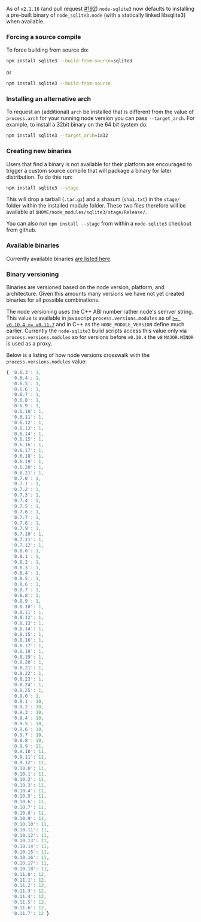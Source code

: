 As of `v2.1.16` (and pull request [#192](https://github.com/developmentseed/node-sqlite3/pull/192)) `node-sqlite3` now defaults to installing a pre-built binary of `node_sqlite3.node` (with a statically linked libsqlite3) when available.


### Forcing a source compile

To force building from source do:

```sh
npm install sqlite3 --build-from-source=sqlite3
```

or 

```sh
npm install sqlite3 --build-from-source
```

### Installing an alternative arch

To request an (additional) `arch` be installed that is different from the value of `process.arch` for your running node version you can pass `--target_arch`. For example, to install a 32bit binary on the 64 bit system do:

```sh
npm install sqlite3 --target_arch=ia32
````

### Creating new binaries

Users that find a binary is not available for their platform are encouraged to trigger a custom source compile that will package a binary for later distribution. To do this run:

```sh
npm install sqlite3 --stage
```

This will drop a tarball (`.tar.gz`) and a shasum (`sha1.txt`) in the `stage/` folder within the installed module folder. These two files therefore will be available at `$HOME/node_modules/sqlite3/stage/Release/`.

You can also run `npm install --stage` from within a `node-sqlite3` checkout from github.

### Available binaries

Currently available binaries [are listed here](http://node-sqlite3.s3.amazonaws.com/index.html?path=Release/).

### Binary versioning 

Binaries are versioned based on the node version, platform, and architecture. Given this amounts many versions we have not yet created binaries for all possible combinations.

The node versioning uses the C++ ABI number rather node's semver string. This value is available in javascript `process.versions.modules` as of [`>= v0.10.4 >= v0.11.7`](https://github.com/joyent/node/commit/ccabd4a6fa8a6eb79d29bc3bbe9fe2b6531c2d8e) and in C++ as the `NODE_MODULE_VERSION` define much earlier. Currently the `node-sqlite3` build scripts access this value only via `process.versions.modules` so for versions before `v0.10.4` the `v8` `MAJOR.MINOR` is used as a proxy.

Below is a listing of how node versions crosswalk with the `process.versions.modules` value:

```js
{ '0.6.3': 1,
  '0.6.4': 1,
  '0.6.5': 1,
  '0.6.6': 1,
  '0.6.7': 1,
  '0.6.8': 1,
  '0.6.9': 1,
  '0.6.10': 1,
  '0.6.11': 1,
  '0.6.12': 1,
  '0.6.13': 1,
  '0.6.14': 1,
  '0.6.15': 1,
  '0.6.16': 1,
  '0.6.17': 1,
  '0.6.18': 1,
  '0.6.19': 1,
  '0.6.20': 1,
  '0.6.21': 1,
  '0.7.0': 1,
  '0.7.1': 1,
  '0.7.2': 1,
  '0.7.3': 1,
  '0.7.4': 1,
  '0.7.5': 1,
  '0.7.6': 1,
  '0.7.7': 1,
  '0.7.8': 1,
  '0.7.9': 1,
  '0.7.10': 1,
  '0.7.11': 1,
  '0.7.12': 1,
  '0.8.0': 1,
  '0.8.1': 1,
  '0.8.2': 1,
  '0.8.3': 1,
  '0.8.4': 1,
  '0.8.5': 1,
  '0.8.6': 1,
  '0.8.7': 1,
  '0.8.8': 1,
  '0.8.9': 1,
  '0.8.10': 1,
  '0.8.11': 1,
  '0.8.12': 1,
  '0.8.13': 1,
  '0.8.14': 1,
  '0.8.15': 1,
  '0.8.16': 1,
  '0.8.17': 1,
  '0.8.18': 1,
  '0.8.19': 1,
  '0.8.20': 1,
  '0.8.21': 1,
  '0.8.22': 1,
  '0.8.23': 1,
  '0.8.24': 1,
  '0.8.25': 1,
  '0.9.0': 1,
  '0.9.1': 10,
  '0.9.2': 10,
  '0.9.3': 10,
  '0.9.4': 10,
  '0.9.5': 10,
  '0.9.6': 10,
  '0.9.7': 10,
  '0.9.8': 10,
  '0.9.9': 11,
  '0.9.10': 11,
  '0.9.11': 11,
  '0.9.12': 11,
  '0.10.0': 11,
  '0.10.1': 11,
  '0.10.2': 11,
  '0.10.3': 11,
  '0.10.4': 11,
  '0.10.5': 11,
  '0.10.6': 11,
  '0.10.7': 11,
  '0.10.8': 11,
  '0.10.9': 11,
  '0.10.10': 11,
  '0.10.11': 11,
  '0.10.12': 11,
  '0.10.13': 11,
  '0.10.14': 11,
  '0.10.15': 11,
  '0.10.16': 11,
  '0.10.17': 11,
  '0.10.18': 11,
  '0.11.0': 12,
  '0.11.1': 12,
  '0.11.2': 12,
  '0.11.3': 12,
  '0.11.4': 12,
  '0.11.5': 12,
  '0.11.6': 12,
  '0.11.7': 12 }
```